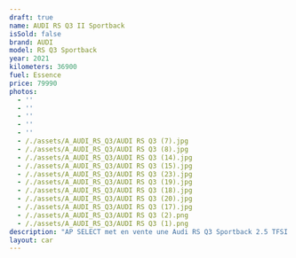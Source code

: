 ```yaml
---
draft: true
name: AUDI RS Q3 II Sportback
isSold: false
brand: AUDI
model: RS Q3 Sportback
year: 2021
kilometers: 36900
fuel: Essence
price: 79990
photos:
  - ''
  - ''
  - ''
  - ''
  - ''
  - /./assets/A_AUDI_RS_Q3/AUDI RS Q3 (7).jpg
  - /./assets/A_AUDI_RS_Q3/AUDI RS Q3 (8).jpg
  - /./assets/A_AUDI_RS_Q3/AUDI RS Q3 (14).jpg
  - /./assets/A_AUDI_RS_Q3/AUDI RS Q3 (15).jpg
  - /./assets/A_AUDI_RS_Q3/AUDI RS Q3 (23).jpg
  - /./assets/A_AUDI_RS_Q3/AUDI RS Q3 (19).jpg
  - /./assets/A_AUDI_RS_Q3/AUDI RS Q3 (18).jpg
  - /./assets/A_AUDI_RS_Q3/AUDI RS Q3 (20).jpg
  - /./assets/A_AUDI_RS_Q3/AUDI RS Q3 (17).jpg
  - /./assets/A_AUDI_RS_Q3/AUDI RS Q3 (2).png
  - /./assets/A_AUDI_RS_Q3/AUDI RS Q3 (1).png
description: "AP SELECT met en vente une Audi RS Q3 Sportback 2.5 TFSI 400ch quattro.\nModèle du 11/2021 avec 36900km.\n\nCouleur Daytona Gray metallic, intérieur Cuir Nappa noir avec surpiqûres rouge avec pack Carbon\n\nVéhicule en carte grise Française sans malus \U0001F1EB\U0001F1F7.\n\nLe véhicule est en très bon état avec historique limpide AUDI.\n\nGarantie constructeur jusqu’au 11/2025.\n\nService, Pneus et freins récents.\n\nÉquipements et options :\n- Boîte S-Tronic 7\n- Toit panoramique\n- Pack dynamique RS\n- Échappement RS\n- Amortissement piloté\n- Audi Drive Select\n- Pack Carbon\n- Pack esthétique noir\n- Virtual cockpit\n- Apple car play\n- Pack son SONOS\n- Intérieur cuir nappa noir surpiqûres rouge\n- Pack Design RS Rouge\n- Pack Alcantara\n- Keyless avec Démarrage sans Clés\n- Affichage tête haute HUD\n- Sièges Sport RS chauffant et massant\n- Audi MMI navigation +\n- Pack business\n- Audi Lane assist\n- Audi Front assit\n- Régulateur adaptatif ACC\n- Pack éclairage d'ambiance multicolore\n- Phares avant Matrix LED\n- Feux de jour à LED\n- Feux arrière LED Dynamique\n- Coffre électrique\n- Controle automatique des feux de route ALS\n- Caméra de recul 360\n- Parc distance contrôle PDC avant / arrière\n- Vitrage arrière surteinté\n- Connexion Ipod et USB\n- Affichage multifonctions plus\n- Climatisation auto\n- Éclairage et essuie-glaces automatique\n- Rétroviseurs rabattable électriquement et chauffants\n- Rétroviseurs int / ext Electrochrome\n- Bluetooth\n- Éclairage d ambiance\n\nDisponible et visible sur RDV pour acheteur sérieux.\n\nPossibilité d'une garantie 3, 6 ou 12 mois en supplément.\n\nRéalisation des démarches d'immatriculation.\n\nAP SELECT c'est des solutions de courtage et conciergerie sur mesure pour profiter librement de sa passion et de son patrimoine.\n\nPrenez le volant, AP SELECT s'occupe du reste."
layout: car
---
```


